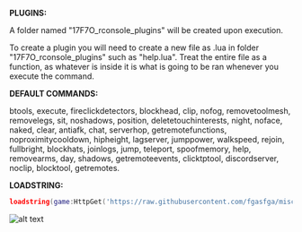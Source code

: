 **PLUGINS:**

A folder named "17F7O_rconsole_plugins" will be created upon execution.

To create a plugin you will need to create a new file as .lua in folder "17F7O_rconsole_plugins" such as "help.lua".
Treat the entire file as a function, as whatever is inside it is what is going to be ran whenever you execute the command.


**DEFAULT COMMANDS:**

btools,
execute,
fireclickdetectors,
blockhead,
clip,
nofog,
removetoolmesh,
removelegs,
sit,
noshadows,
position,
deletetouchinterests,
night,
noface,
naked,
clear,
antiafk,
chat,
serverhop,
getremotefunctions,
noproximitycooldown,
hipheight,
lagserver,
jumppower,
walkspeed,
rejoin,
fullbright,
blockhats,
joinlogs,
jump,
teleport,
spoofmemory,
help,
removearms,
day,
shadows,
getremoteevents,
clicktptool,
discordserver,
noclip,
blocktool,
getremotes.


**LOADSTRING:**
```lua
loadstring(game:HttpGet('https://raw.githubusercontent.com/fgasfga/misc-releases/main/RConsole%20Admin.lua'))()
```

![alt text]([http://url/to/img.png](https://media.discordapp.net/attachments/1066614905291153448/1081544452348313600/hu5qxmio.png))
